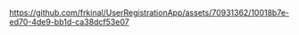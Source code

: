 
https://github.com/frkinal/UserRegistrationApp/assets/70931362/10018b7e-ed70-4de9-bb1d-ca38dcf53e07
